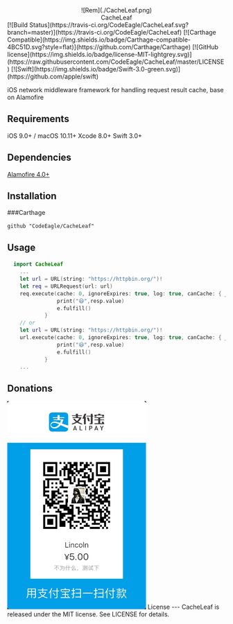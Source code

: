 <center> ![Rem](./CacheLeaf.png)</center>
<center>CacheLeaf</center>
[![Build Status](https://travis-ci.org/CodeEagle/CacheLeaf.svg?branch=master)](https://travis-ci.org/CodeEagle/CacheLeaf) [![Carthage Compatible](https://img.shields.io/badge/Carthage-compatible-4BC51D.svg?style=flat)](https://github.com/Carthage/Carthage) [![GitHub license](https://img.shields.io/badge/license-MIT-lightgrey.svg)](https://raw.githubusercontent.com/CodeEagle/CacheLeaf/master/LICENSE) [![Swift](https://img.shields.io/badge/Swift-3.0-green.svg)](https://github.com/apple/swift)

iOS network middleware framework for handling request result cache, base on Alamofire

Requirements
---
iOS 9.0+ / macOS 10.11+
Xcode 8.0+
Swift 3.0+

Dependencies
---
[Alamofire 4.0+](https://github.com/Alamofire/Alamofire)

Installation
---
###Carthage
```
github "CodeEagle/CacheLeaf"
```

Usage
---
```swift
  import CacheLeaf
	...
    let url = URL(string: "https://httpbin.org/")!
    let req = URLRequest(url: url)
    req.execute(cache: 0, ignoreExpires: true, log: true, canCache: { _ in return true }) { (resp) in
                print("😆",resp.value)
                e.fulfill()
            }
    // or
    let url = URL(string: "https://httpbin.org/")!
    url.execute(cache: 0, ignoreExpires: true, log: true, canCache: { _ in return true }) { (resp) in
                print("😆",resp.value)
                e.fulfill()
            }
	...
```
Donations
---
<img src="./donate.jpg" width=320>
License
---
CacheLeaf is released under the MIT license. See LICENSE for details.
